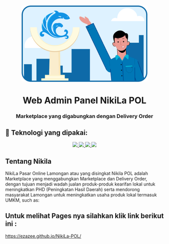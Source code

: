 <p align="center"><a href="https://laravel.com" target="_blank"><img src="https://raw.githubusercontent.com/ezazee/NikiLa-POL/NikiLa/assets/img/banner/2.png" width="400"></a></p>

<h1 align="center">Web Admin Panel NikiLa POL</h1>
<h3 align="center">Marketplace yang digabungkan dengan Delivery Order</h3>

## 🚀 Teknologi yang dipakai:

<p align="center"> 
    <a href="#" target="_blank"> <img src="https://img.icons8.com/color/48/000000/html-5--v1.png"/> </a>
    <a href="#" target="_blank"> <img src="https://img.icons8.com/color/48/000000/css3.png"/> </a>
    <a href="#" target="_blank"> <img src="https://img.icons8.com/color/48/000000/sass.png"/> </a>
    <a href="#" target="_blank"> <img src="https://img.icons8.com/color/48/000000/javascript--v1.png"/> </a>
</p>

## Tentang Nikila
NikiLa Pasar Online Lamongan atau yang disingkat Nikila POL adalah Marketplace yang menggabungkan Marketplace dan Delivery Order, dengan tujuan menjadi wadah jualan produk-produk kearifan lokal untuk meningkatkan PHD (Peningkatan Hasil Daerah) serta mendorong masyarakat Lamongan untuk meningkatkan usaha produk lokal termasuk UMKM, such as:


## Untuk melihat Pages nya silahkan klik link berikut ini :

 https://ezazee.github.io/NikiLa-POL/

